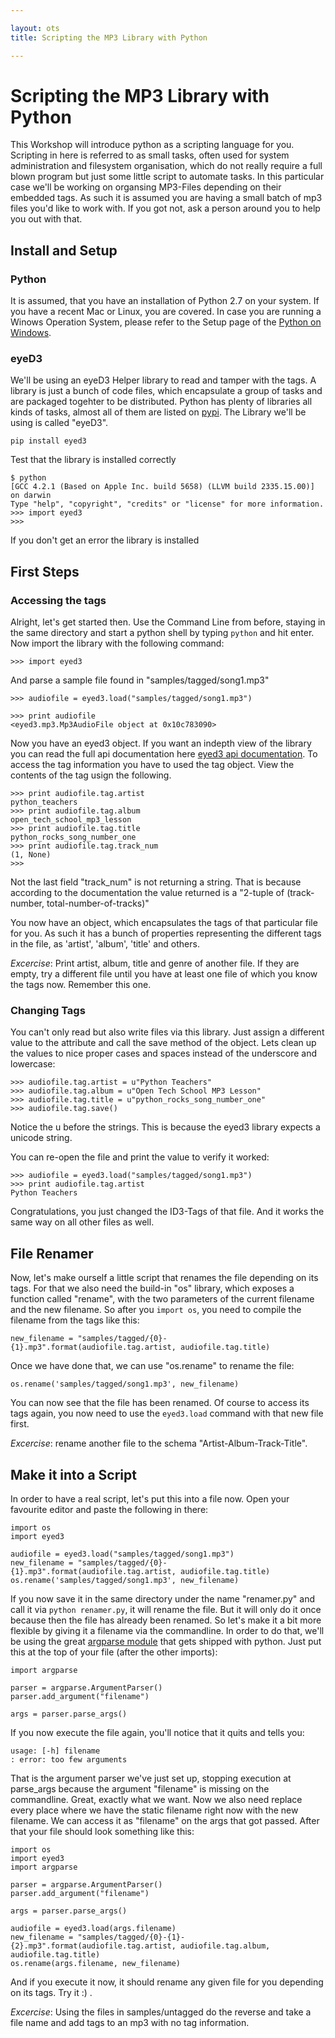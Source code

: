```yaml
---

layout: ots
title: Scripting the MP3 Library with Python

---
```


# Scripting the MP3 Library with Python

This Workshop will introduce python as a scripting language for you. Scripting in here is referred to as small tasks, often used for system administration and filesystem organisation, which do not really require a full blown program but just some little script to automate tasks. In this particular case we'll be working on organsing MP3-Files depending on their embedded tags. As such it is assumed you are having a small batch of mp3 files you'd like to work with. If you got not, ask a person around you to help you out with that.

## Install and Setup

### Python
It is assumed, that you have an installation of Python 2.7 on your system. If you have a recent Mac or Linux, you are covered. In case you are running a Winows Operation System, please refer to the Setup page of the [Python on Windows](http://docs.python.org/2/using/windows.html#excursus-setting-environment-variables).

### eyeD3
We'll be using an eyeD3 Helper library to read and tamper with the tags. A library is just a bunch of code files, which encapsulate a group of tasks and are packaged togehter to be distributed. Python has plenty of libraries all kinds of tasks, almost all of them are listed on [pypi](http://pypi.python.org/pypi). The Library we'll be using is called "eyeD3".

	pip install eyed3

Test that the library is installed correctly

	$ python
	[GCC 4.2.1 (Based on Apple Inc. build 5658) (LLVM build 2335.15.00)] on darwin
	Type "help", "copyright", "credits" or "license" for more information.
	>>> import eyed3
	>>>

If you don't get an error the library is installed

## First Steps 

### Accessing the tags

Alright, let's get started then. Use the Command Line from before, staying in the same directory and start a python shell by typing `python` and hit enter. Now import the library with the following command:

	>>> import eyed3

And parse a sample file found in "samples/tagged/song1.mp3"

	>>> audiofile = eyed3.load("samples/tagged/song1.mp3")

	>>> print audiofile
	<eyed3.mp3.Mp3AudioFile object at 0x10c783090>

Now you have an eyed3 object. If you want an indepth view of the library you can read the full api documentation here [eyed3 api documentation](http://eyed3.nicfit.net/api/modules.html). To access the tag information you have to used the tag object. View the contents of the tag usign the following.

	>>> print audiofile.tag.artist
	python_teachers
	>>> print audiofile.tag.album
	open_tech_school_mp3_lesson
	>>> print audiofile.tag.title
	python_rocks_song_number_one
	>>> print audiofile.tag.track_num
	(1, None)
	>>>

Not the last field "track_num" is not returning a string. That is because according to the documentation the value returned is a "2-tuple of (track-number, total-number-of-tracks)"

You now have an object, which encapsulates the tags of that particular file for you. As such it has a bunch of properties representing the different tags in the file, as 'artist', 'album', 'title' and others.

*Excercise*: Print artist, album, title and genre of another file. If they are empty, try a different file until you have at least one file of which you know the tags now. Remember this one.

### Changing Tags
You can't only read but also write files via this library. Just assign a different value to the attribute and call the save method of the object. Lets clean up the values to nice proper cases and spaces instead of the underscore and lowercase:

	>>> audiofile.tag.artist = u"Python Teachers"
	>>> audiofile.tag.album = u"Open Tech School MP3 Lesson"
	>>> audiofile.tag.title = u"python_rocks_song_number_one"
	>>> audiofile.tag.save()

Notice the u before the strings. This is because the eyed3 library expects a unicode string.

You can re-open the file and print the value to verify it worked:

	>>> audiofile = eyed3.load("samples/tagged/song1.mp3")
	>>> print audiofile.tag.artist
	Python Teachers


Congratulations, you just changed the ID3-Tags of that file. And it works the same way on all other files as well.

## File Renamer
Now, let's make ourself a little script that renames the file depending on its tags. For that we also need the build-in "os" library, which exposes a function called "rename", with the two parameters of the current filename and the new filename. So after you `import os`, you need to compile the filename from the tags like this:

	new_filename = "samples/tagged/{0}-{1}.mp3".format(audiofile.tag.artist, audiofile.tag.title)

Once we have done that, we can use "os.rename" to rename the file:

	os.rename('samples/tagged/song1.mp3', new_filename)

You can now see that the file has been renamed. Of course to access its tags again, you now need to use the `eyed3.load` command with that new file first.

*Excercise*: rename another file to the schema "Artist-Album-Track-Title".


## Make it into a Script

In order to have a real script, let's put this into a file now. Open your favourite editor and paste the following in there:

	import os
	import eyed3

	audiofile = eyed3.load("samples/tagged/song1.mp3")
	new_filename = "samples/tagged/{0}-{1}.mp3".format(audiofile.tag.artist, audiofile.tag.title)
	os.rename('samples/tagged/song1.mp3', new_filename)

If you now save it in the same directory under the name "renamer.py" and call it via `python renamer.py`, it will rename the file. But it will only do it once because then the file has already been renamed. So let's make it a bit more flexible by giving it a filename via the commandline. In order to do that, we'll be using the great [argparse module](http://docs.python.org/2/library/argparse.html#module-argparse) that gets shipped with python. Just put this at the top of your file (after the other imports):

	import argparse

	parser = argparse.ArgumentParser()
	parser.add_argument("filename")

	args = parser.parse_args()

If you now execute the file again, you'll notice that it quits and tells you:

	usage: [-h] filename
	: error: too few arguments

That is the argument parser we've just set up, stopping execution at parse_args because the argument "filename" is missing on the commandline. Great, exactly what we want. Now we also need replace every place where we have the static filename right now with the new filename. We can access it as "filename" on the args that got passed. After that your file should look something like this:

	import os
	import eyed3
	import argparse

	parser = argparse.ArgumentParser()
	parser.add_argument("filename")

	args = parser.parse_args()

	audiofile = eyed3.load(args.filename)
	new_filename = "samples/tagged/{0}-{1}-{2}.mp3".format(audiofile.tag.artist, audiofile.tag.album, audiofile.tag.title)
	os.rename(args.filename, new_filename)

And if you execute it now, it should rename any given file for you depending on its tags. Try it :) .


*Excercise*: Using the files in samples/untagged do the reverse and take a file name and add tags to an mp3 with no tag information.
